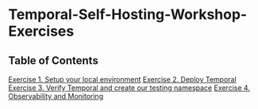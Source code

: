 # Temporal-Self-Hosting-Workshop-Exercises

## Table of Contents
[Exercise 1. Setup your local environment](./1.Preparing-Your-Environment/README.md)
[Exercise 2. Deploy Temporal](./2.Deploying-Temporal/README.md)
[Exercise 3. Verify Temporal and create our testing namespace](./3.Initial-Configuration-and-Access/README.md)
[Exercise 4. Observability and Monitoring](./4.Observability-and-Monitoring/README.md)